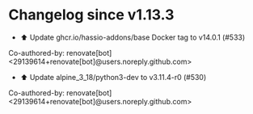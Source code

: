 # Changelog since v1.13.3
- ⬆️ Update ghcr.io/hassio-addons/base Docker tag to v14.0.1 (#533)

Co-authored-by: renovate[bot] <29139614+renovate[bot]@users.noreply.github.com> 
- ⬆️ Update alpine_3_18/python3-dev to v3.11.4-r0 (#530)

Co-authored-by: renovate[bot] <29139614+renovate[bot]@users.noreply.github.com> 
